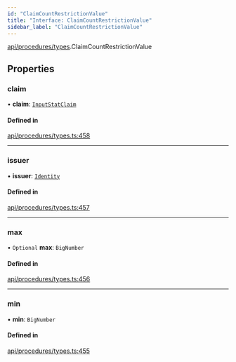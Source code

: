```yaml
---
id: "ClaimCountRestrictionValue"
title: "Interface: ClaimCountRestrictionValue"
sidebar_label: "ClaimCountRestrictionValue"
---
```


[api/procedures/types](../../../../../modules/API/Procedures/Types/Types.md).ClaimCountRestrictionValue

## Properties

### claim

• **claim**: [`InputStatClaim`](../../../../../modules/API/Entities/Types/Types.md#inputstatclaim)

#### Defined in

[api/procedures/types.ts:458](https://github.com/PolymeshAssociation/polymesh-sdk/blob/fe2e6dd1d/src/api/procedures/types.ts#L458)

___

### issuer

• **issuer**: [`Identity`](../../../../../classes/API/Entities/Identity/Identity.md)

#### Defined in

[api/procedures/types.ts:457](https://github.com/PolymeshAssociation/polymesh-sdk/blob/fe2e6dd1d/src/api/procedures/types.ts#L457)

___

### max

• `Optional` **max**: `BigNumber`

#### Defined in

[api/procedures/types.ts:456](https://github.com/PolymeshAssociation/polymesh-sdk/blob/fe2e6dd1d/src/api/procedures/types.ts#L456)

___

### min

• **min**: `BigNumber`

#### Defined in

[api/procedures/types.ts:455](https://github.com/PolymeshAssociation/polymesh-sdk/blob/fe2e6dd1d/src/api/procedures/types.ts#L455)
